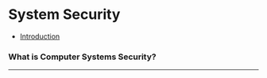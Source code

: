 # System Security

- [Introduction](#what-is-computer-systems-security)

### What is Computer Systems Security?
___



